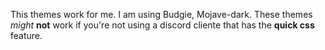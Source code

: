 This themes work for me. I am using Budgie, Mojave-dark. These themes _might_ **not** work if you're not using a discord cliente that has the **quick css** feature.
